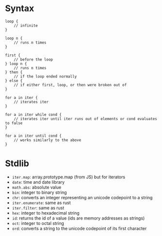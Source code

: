 # Syntax

```
loop {
    // infinite
}

loop n {
    // runs n times
}

first {
    // before the loop
} loop n {
    // runs n times
} then {
    // if the loop ended normally
} else {
    // if either first, loop, or then were broken out of
}
```

```
for a in iter {
    // iterates iter
}

for a in iter while cond {
    // iterates iter until iter runs out of elements or cond evaluates to false
}

for a in iter until cond {
    // works similarly to the above
}
```

# Stdlib

- `iter.map`: array.prototype.map (from JS) but for iterators
- `date`: time and date library
- `math.abs`: absolute value
- `bin`: integer to binary string
- `chr`: converts an integer representing an unicode codepoint to a string
- `iter.enumerate`: same as rust
- `iter.filter`: same as rust
- `hex`: integer to hexadecimal string
- `id`: returns the id of a value (ids are memory addresses as strings)
- `oct`: integer to octal string
- `ord`: converts a string to the unicode codepoint of its first character